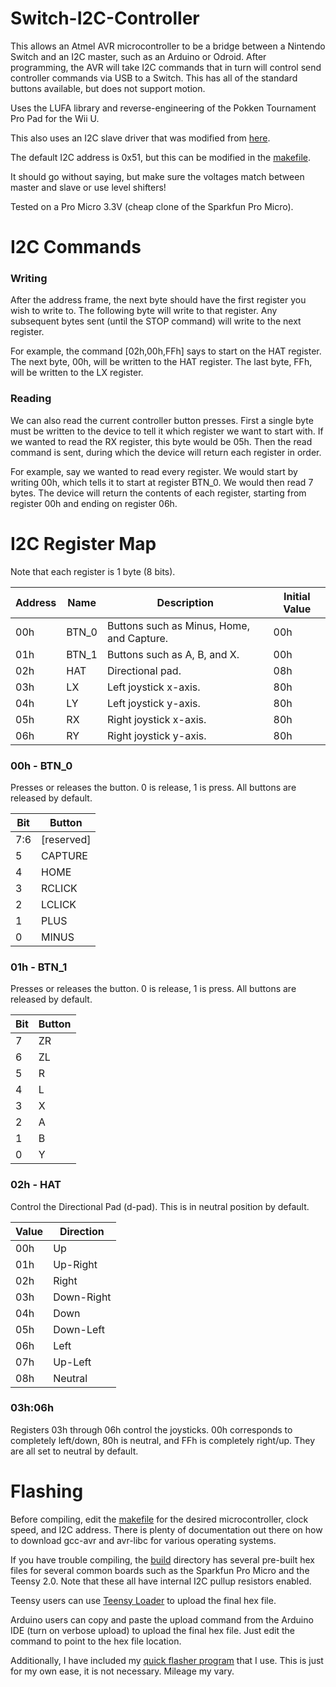 
Switch-I2C-Controller
=====================

This allows an Atmel AVR microcontroller to be a bridge between a Nintendo Switch and an I2C master, such as an Arduino or Odroid. After programming, the AVR will take I2C commands that in turn will control send controller commands via USB to a Switch. This has all of the standard buttons available, but does not support motion.

Uses the LUFA library and reverse-engineering of the Pokken Tournament Pro Pad for the Wii U.

This also uses an I2C slave driver that was modified from [here](https://github.com/thegouger/avr-i2c-slave).

The default I2C address is 0x51, but this can be modified in the [makefile](makefile).

It should go without saying, but make sure the voltages match between master and slave or use level shifters!

Tested on a Pro Micro 3.3V (cheap clone of the Sparkfun Pro Micro).

I2C Commands
============

### Writing

After the address frame, the next byte should have the first register you wish to write to. The following byte will write to that register. Any subsequent bytes sent (until the STOP command) will write to the next register.

For example, the command [02h,00h,FFh] says to start on the HAT register. The next byte, 00h, will be written to the HAT register. The last byte, FFh, will be written to the LX register.

### Reading

We can also read the current controller button presses. First a single byte must be written to the device to tell it which register we want to start with. If we wanted to read the RX register, this byte would be 05h. Then the read command is sent, during which the device will return each register in order.

For example, say we wanted to read every register. We would start by writing 00h, which tells it to start at register BTN_0. We would then read 7 bytes. The device will return the contents of each register, starting from register 00h and ending on register 06h.

I2C Register Map
================

Note that each register is 1 byte (8 bits).

| Address  |  Name  | Description                               | Initial Value |
|----------|--------|-------------------------------------------|---------------|
|   00h    |  BTN_0 | Buttons such as Minus, Home, and Capture. |      00h      |
|   01h    |  BTN_1 | Buttons such as A, B, and X.              |      00h      |
|   02h    |   HAT  | Directional pad.                          |      08h      |
|   03h    |   LX   | Left joystick x-axis.                     |      80h      |
|   04h    |   LY   | Left joystick y-axis.                     |      80h      |
|   05h    |   RX   | Right joystick x-axis.                    |      80h      |
|   06h    |   RY   | Right joystick y-axis.                    |      80h      |

### 00h - BTN_0

Presses or releases the button. 0 is release, 1 is press. All buttons are released by default.

| Bit | Button     |
|-----|------------|
| 7:6 | [reserved] |
|  5  | CAPTURE    |
|  4  | HOME       |
|  3  | RCLICK     |
|  2  | LCLICK     |
|  1  | PLUS       |
|  0  | MINUS      |

### 01h - BTN_1

Presses or releases the button. 0 is release, 1 is press. All buttons are released by default.

| Bit | Button |
|-----|--------|
|  7  | ZR     |
|  6  | ZL     |
|  5  | R      |
|  4  | L      |
|  3  | X      |
|  2  | A      |
|  1  | B      |
|  0  | Y      |

### 02h - HAT

Control the Directional Pad (d-pad). This is in neutral position by default.

| Value | Direction  |
|-------|------------|
|  00h  | Up         |
|  01h  | Up-Right   |
|  02h  | Right      |
|  03h  | Down-Right |
|  04h  | Down       |
|  05h  | Down-Left  |
|  06h  | Left       |
|  07h  | Up-Left    |
|  08h  | Neutral    |

### 03h:06h

Registers 03h through 06h control the joysticks. 00h corresponds to completely left/down, 80h is neutral, and FFh is completely right/up. They are all set to neutral by default.

Flashing
========

Before compiling, edit the [makefile](makefile) for the desired microcontroller, clock speed, and I2C address. There is plenty of documentation out there on how to download gcc-avr and avr-libc for various operating systems.

If you have trouble compiling, the [build](build/) directory has several pre-built hex files for several common boards such as the Sparkfun Pro Micro and the Teensy 2.0. Note that these all have internal I2C pullup resistors enabled.

Teensy users can use [Teensy Loader](https://github.com/bertrandom/snowball-thrower/pull/1) to upload the final hex file.

Arduino users can copy and paste the upload command from the Arduino IDE (turn on verbose upload) to upload the final hex file. Just edit the command to point to the hex file location.

Additionally, I have included my [quick flasher program](flash.py) that I use. This is just for my own ease, it is not necessary. Mileage my vary.

